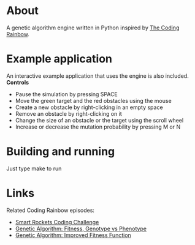# About
A genetic algorithm engine written in Python inspired by [The Coding Rainbow](https://www.youtube.com/user/shiffman).

# Example application
An interactive example application that uses the engine is also included.
**Controls**
* Pause the simulation by pressing SPACE
* Move the green target and the red obstacles using the mouse
* Create a new obstacle by right-clicking in an empty space
* Remove an obstacle by right-clicking on it
* Change the size of an obstacle or the target using the scroll wheel
* Increase or decrease the mutation probability by pressing M or N

# Building and running
Just type make to run

# Links
Related Coding Rainbow episodes:
* [Smart Rockets Coding Challenge](https://www.youtube.com/watch?v=bGz7mv2vD6g)
* [Genetic Algorithm: Fitness, Genotype vs Phenotype](https://www.youtube.com/watch?v=_of6UVV4HGo)
* [Genetic Algorithm: Improved Fitness Function](https://www.youtube.com/watch?v=HzaLIO9dLbA)
